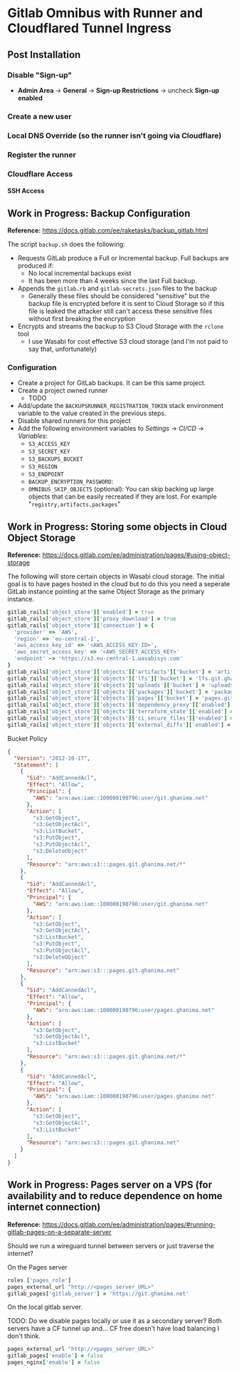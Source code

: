 # Gitlab Omnibus with Runner and Cloudflared Tunnel Ingress
## Post Installation
### Disable "Sign-up"
* **Admin Area** -> **General** -> **Sign-up Restrictions** -> uncheck **Sign-up enabled**

### Create a new user

### Local DNS Override (so the runner isn't going via Cloudflare)

### Register the runner

### Cloudflare Access

#### SSH Access

## Work in Progress: Backup Configuration
**Reference:** https://docs.gitlab.com/ee/raketasks/backup_gitlab.html

The script `backup.sh` does the following:
* Requests GitLab produce a Full or Incremental backup.  Full backups are
  produced if:
  * No local incremental backups exist
  * It has been more than 4 weeks since the last Full backup.
* Appends the `gitlab.rb` and `gitlab-secrets.json` files to the backup
  * Generally these files should be considered "sensitive" but the backup file
    is encrypted before it is sent to Cloud Storage so if this file is leaked
    the attacker still can't access these sensitive files without first
    breaking the encryption
* Encrypts and streams the backup to S3 Cloud Storage with the `rclone` tool
  * I use Wasabi for cost effective S3 cloud storage (and I'm not paid to say
    that, unfortunately)

### Configuration
* Create a project for GitLab backups.  It can be this same project.
* Create a project owned runner
  * TODO
* Add/update the `BACKUPSRUNNER_REGISTRATION_TOKEN` stack environment variable
  to the value created in the previous steps.
* Disable shared runners for this project
* Add the following environment variables to *Settings* -> *CI/CD* -> *Variables*:
  * `S3_ACCESS_KEY`
  * `S3_SECRET_KEY`
  * `S3_BACKUPS_BUCKET`
  * `S3_REGION`
  * `S3_ENDPOINT`
  * `BACKUP_ENCRYPTION_PASSWORD`: 
  * `OMNIBUS_SKIP_OBJECTS` (optional): You can skip backing up large objects
    that can be easily recreated if they are lost.  For example "`registry,artifacts,packages`"

## Work in Progress: Storing some objects in Cloud Object Storage
**Reference:** https://docs.gitlab.com/ee/administration/pages/#using-object-storage

The following will store certain objects in Wasabi cloud storage.  The initial
goal is to have pages hosted in the cloud but to do this you need a seperate
GitLab instance pointing at the same Object Storage as the primary instance.

```ruby
gitlab_rails['object_store']['enabled'] = true
gitlab_rails['object_store']['proxy_download'] = true
gitlab_rails['object_store']['connection'] = {
  'provider' => 'AWS',
  'region' => 'eu-central-1',
  'aws_access_key_id' => '<AWS_ACCESS_KEY_ID>',
  'aws_secret_access_key' => '<AWS_SECRET_ACCESS_KEY>'
  'endpoint' -> 'https://s3.eu-central-1.wasabisys.com'
}
gitlab_rails['object_store']['objects']['artifacts']['bucket'] = 'artifacts.git.ghanima.net'
gitlab_rails['object_store']['objects']['lfs']['bucket'] = 'lfs.git.ghanima.net'
gitlab_rails['object_store']['objects']['uploads']['bucket'] = 'uploads.git.ghanima.net'
gitlab_rails['object_store']['objects']['packages']['bucket'] = 'packages.git.ghanima.net'
gitlab_rails['object_store']['objects']['pages']['bucket'] = 'pages.git.ghanima.net'
gitlab_rails['object_store']['objects']['dependency_proxy']['enabled'] = false
gitlab_rails['object_store']['objects']['terraform_state']['enabled'] = false
gitlab_rails['object_store']['objects']['ci_secure_files']['enabled'] = false
gitlab_rails['object_store']['objects']['external_diffs']['enabled'] = false
```

Bucket Policy
```json
{
  "Version": "2012-10-17",
  "Statement": [
    {
      "Sid": "AddCannedAcl",
      "Effect": "Allow",
      "Principal": {
        "AWS": "arn:aws:iam::100000190796:user/git.ghanima.net"
      },
      "Action": [
        "s3:GetObject",
        "s3:GetObjectAcl",
        "s3:ListBucket",
        "s3:PutObject",
        "s3:PutObjectAcl",
        "s3:DeleteObject"
      ],
      "Resource": "arn:aws:s3:::pages.git.ghanima.net/*"
    },
    {
      "Sid": "AddCannedAcl",
      "Effect": "Allow",
      "Principal": {
        "AWS": "arn:aws:iam::100000190796:user/git.ghanima.net"
      },
      "Action": [
        "s3:GetObject",
        "s3:GetObjectAcl",
        "s3:ListBucket",
        "s3:PutObject",
        "s3:PutObjectAcl",
        "s3:DeleteObject"
      ],
      "Resource": "arn:aws:s3:::pages.git.ghanima.net"
    },
    {
      "Sid": "AddCannedAcl",
      "Effect": "Allow",
      "Principal": {
        "AWS": "arn:aws:iam::100000190796:user/pages.ghanima.net"
      },
      "Action": [
        "s3:GetObject",
        "s3:GetObjectAcl",
        "s3:ListBucket"
      ],
      "Resource": "arn:aws:s3:::pages.git.ghanima.net/*"
    },
    {
      "Sid": "AddCannedAcl",
      "Effect": "Allow",
      "Principal": {
        "AWS": "arn:aws:iam::100000190796:user/pages.ghanima.net"
      },
      "Action": [
        "s3:GetObject",
        "s3:GetObjectAcl",
        "s3:ListBucket"
      ],
      "Resource": "arn:aws:s3:::pages.git.ghanima.net"
    }
  ]
}
```

## Work in Progress: Pages server on a VPS (for availability and to reduce dependence on home internet connection)
**Reference:** https://docs.gitlab.com/ee/administration/pages/#running-gitlab-pages-on-a-separate-server

Should we run a wireguard tunnel between servers or just traverse the internet?

On the Pages server
```ruby
roles ['pages_role']
pages_external_url "http://<pages_server_URL>"
gitlab_pages['gitlab_server'] = 'https://git.ghanima.net'
```

On the local gitlab server.

TODO: Do we disable pages locally or use it as a secondary server?  Both
servers have a CF tunnel up and... CF free doesn't have load balancing I don't
think.

```ruby
pages_external_url "http://<pages_server_URL>"
gitlab_pages['enable'] = false
pages_nginx['enable'] = false
```